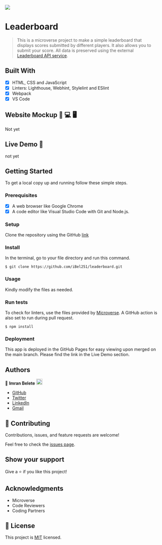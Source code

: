 ![](https://img.shields.io/badge/Microverse-blueviolet)

# Leaderboard

> This is a microverse project to make a simple leaderboard that  displays scores submitted by different players. It also allows you to submit your score. All data is preserved using the external [Leaderboard API service](https://www.notion.so/microverse/Leaderboard-API-service-24c0c3c116974ac49488d4eb0267ade3).


## Built With

- [x] HTML, CSS and JavaScript
- [x] Linters: Lighthouse, Webhint, Stylelint and ESlint
- [x] Webpack
- [x] VS Code

## Website Mockup 📱 💻 🖥️
Not yet

## Live Demo 🔗

not yet

## Getting Started

To get a local copy up and running follow these simple steps.

### Prerequisites

- [x] A web browser like Google Chrome
- [x] A code editor like Visual Studio Code with Git and Node.js.

### Setup

Clone the repository using the GitHub [link](https://github.com/iBel251/leaderboard.git)

### Install

In the terminal, go to your file directory and run this command.

```
$ git clone https://github.com/iBel251/leaderboard.git
```

### Usage

Kindly modify the files as needed.

### Run tests

To check for linters, use the files provided by [Microverse](https://github.com/microverseinc/linters-config). A GitHub action is also set to run during pull request.
```
$ npm install
```

### Deployment

This app is deployed in the GitHub Pages for easy viewing upon merged on the main branch.
Please find the link in the Live Demo section.


## Authors

👤 **Imran Belete** <img src="https://emojis.slackmojis.com/emojis/images/1531849430/4246/blob-sunglasses.gif?1531849430" width="20"/>

  - [GitHub](https://github.com/iBel251)
  - [Twitter](https://twitter.com/ImranBel251)
  - [LinkedIn](https://www.linkedin.com/in/imran-belete/)
  - [Gmail](mailto:ibbimran7@gmail.com)

## 🤝 Contributing

Contributions, issues, and feature requests are welcome!

Feel free to check the [issues page](https://github.com/mavericks-db/awesome-books-ES6/issues).

## Show your support

Give a ⭐️ if you like this project!

## Acknowledgments

- Microverse
- Code Reviewers
- Coding Partners

## 📝 License

This project is [MIT](./MIT.md) licensed.
